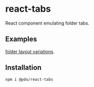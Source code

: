 # react-tabs

React component emulating folder tabs.

## Examples

[folder layout variations](https://pitchdropobserver.github.io/react-tabs/folders.html).

## Installation

```bash
npm i @pdo/react-tabs
```


